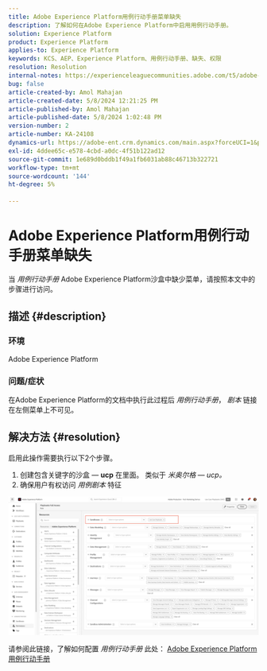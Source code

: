```yaml
---
title: Adobe Experience Platform用例行动手册菜单缺失
description: 了解如何在Adobe Experience Platform中启用用例行动手册。
solution: Experience Platform
product: Experience Platform
applies-to: Experience Platform
keywords: KCS、AEP、Experience Platform、用例行动手册、缺失、权限
resolution: Resolution
internal-notes: https://experienceleaguecommunities.adobe.com/t5/adobe-experience-platform/use-case-playbooks-not-visible/td-p/667573
bug: false
article-created-by: Amol Mahajan
article-created-date: 5/8/2024 12:21:25 PM
article-published-by: Amol Mahajan
article-published-date: 5/8/2024 1:02:48 PM
version-number: 2
article-number: KA-24108
dynamics-url: https://adobe-ent.crm.dynamics.com/main.aspx?forceUCI=1&pagetype=entityrecord&etn=knowledgearticle&id=170f9d76-350d-ef11-9f8a-6045bd045872
exl-id: 4ddee65c-e578-4cbd-a0dc-4f51b122ad12
source-git-commit: 1e689d0bddb1f49a1fb6031ab88c46713b322721
workflow-type: tm+mt
source-wordcount: '144'
ht-degree: 5%

---
```


# Adobe Experience Platform用例行动手册菜单缺失


当 *用例行动手册* Adobe Experience Platform沙盒中缺少菜单，请按照本文中的步骤进行访问。

## 描述 {#description}


### <b>环境</b>

Adobe Experience Platform



### <b>问题/症状</b>

在Adobe Experience Platform的文档中执行此过程后 *用例行动手册*， *剧本* 链接在左侧菜单上不可见。


## 解决方法 {#resolution}


启用此操作需要执行以下2个步骤。

1. 创建包含关键字的沙盒 — <b>ucp</b> 在里面。 类似于 *米奥尔格 — ucp。*
2. 确保用户有权访问 *用例剧本* 特征




![](assets/dae7e4cb-8400-ef11-a1fe-6045bd006b25.png)



请参阅此链接，了解如何配置 *用例行动手册* 此处： [Adobe Experience Platform用例行动手册](https://experienceleague.adobe.com/en/docs/experience-platform/use-case-playbooks/playbooks/get-started)
